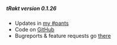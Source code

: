 ##### tRakt version 0.1.26

* Updates in [my #pants](http://pants.jemu.name//tag/trakt_shiny)
* Code on [GitHub](https://github.com/jemus42/tRakt-shiny)
* Bugreports & feature requests go [there](https://github.com/jemus42/tRakt-shiny/issues)
